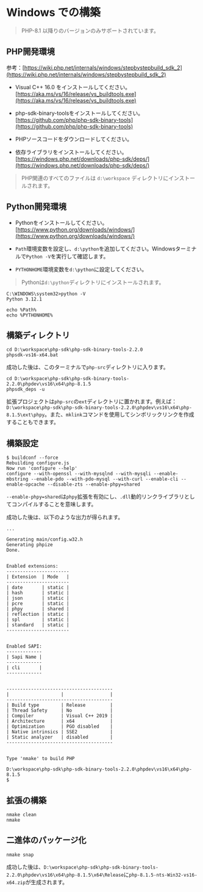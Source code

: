 # Windows での構築

> PHP-8.1 以降りのバージョンのみサポートされています。

## PHP開発環境

参考：[https://wiki.php.net/internals/windows/stepbystepbuild_sdk_2](https://wiki.php.net/internals/windows/stepbystepbuild_sdk_2)

- Visual C++ 16.0 をインストールしてください。[https://aka.ms/vs/16/release/vs_buildtools.exe](https://aka.ms/vs/16/release/vs_buildtools.exe)

- php-sdk-binary-toolsをインストールしてください。[https://github.com/php/php-sdk-binary-tools](https://github.com/php/php-sdk-binary-tools)

- PHPソースコードをダウンロードしてください。

- 依存ライブラリをインストールしてください。[https://windows.php.net/downloads/php-sdk/deps/](https://windows.php.net/downloads/php-sdk/deps/)

> PHP関連のすべてのファイルは `d:\workspace` ディレクトリにインストールされます。

## Python開発環境

- Pythonをインストールしてください。[https://www.python.org/downloads/windows/](https://www.python.org/downloads/windows/)

- `Path`環境変数を設定し、`d:\python`を追加してください。Windowsターミナルで`Python -V`を実行して確認します。

- `PYTHONHOME`環境変数を`d:\python`に設定してください。

> Pythonは`d:\python`ディレクトリにインストールされます。

```shell
C:\WINDOWS\system32>python -V
Python 3.12.1

echo %Path%
echo %PYTHONHOME%
```

## 構築ディレクトリ

```shell
cd D:\workspace\php-sdk\php-sdk-binary-tools-2.2.0
phpsdk-vs16-x64.bat
```

成功した後は、このターミナルで`php-src`ディレクトリに入ります。

```shell
cd D:\workspace\php-sdk\php-sdk-binary-tools-2.2.0\phpdev\vs16\x64\php-8.1.5
phpsdk_deps -u
```

拡張プロジェクトは`php-src`の`ext`ディレクトリに置かれます。例えば：`D:\workspace\php-sdk\php-sdk-binary-tools-2.2.0\phpdev\vs16\x64\php-8.1.5\ext\phpy`。また、`mklink`コマンドを使用してシンボリックリンクを作成することもできます。

## 構築設定

```shell
$ buildconf --force
Rebuilding configure.js
Now run 'configure --help'
configure --with-openssl --with-mysqlnd --with-mysqli --enable-mbstring --enable-pdo --with-pdo-mysql --with-curl --enable-cli --enable-opcache --disable-zts --enable-phpy=shared
```

`--enable-phpy=shared`は`phpy`拡張を有効にし、`.dll`動的リンクライブラリとしてコンパイルすることを意味します。

成功した後は、以下のような出力が得られます。

```shell
...

Generating main/config.w32.h
Generating phpize
Done.


Enabled extensions:
-----------------------
| Extension  | Mode   |
-----------------------
| date       | static |
| hash       | static |
| json       | static |
| pcre       | static |
| phpy       | shared |
| reflection | static |
| spl        | static |
| standard   | static |
-----------------------


Enabled SAPI:
-------------
| Sapi Name |
-------------
| cli       |
-------------


---------------------------------------
|                   |                 |
---------------------------------------
| Build type        | Release         |
| Thread Safety     | No              |
| Compiler          | Visual C++ 2019 |
| Architecture      | x64             |
| Optimization      | PGO disabled    |
| Native intrinsics | SSE2            |
| Static analyzer   | disabled        |
---------------------------------------


Type 'nmake' to build PHP

D:\workspace\php-sdk\php-sdk-binary-tools-2.2.0\phpdev\vs16\x64\php-8.1.5
$
```

## 拡張の構築
```shell
nmake clean
nmake
```

## 二進体のパッケージ化

```shell
nmake snap
```

成功した後は、`D:\workspace\php-sdk\php-sdk-binary-tools-2.2.0\phpdev\vs16\x64\php-8.1.5\x64\Release`に`php-8.1.5-nts-Win32-vs16-x64.zip`が生成されます。
